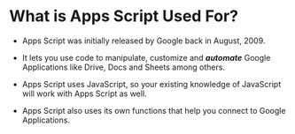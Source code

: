 # What is Apps Script Used For?

- Apps Script was initially released by Google back in August, 2009. <br />

- It lets you use code to manipulate, customize and <em><strong>automate</strong></em> Google Applications like Drive, Docs and Sheets among others. <br />

- Apps Script uses JavaScript, so your existing knowledge of JavaScript will work with Apps Script as well.<br /> 

- Apps Script also uses its own functions that help you connect to Google Applications. <br />


